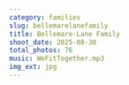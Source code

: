 ```yaml
---
category: families
slug: bellemarelanefamily
title: Bellemare-Lane Family
shoot_date: 2025-08-30
total_photos: 76
music: WeFitTogether.mp3
img_ext: jpg
---
```

